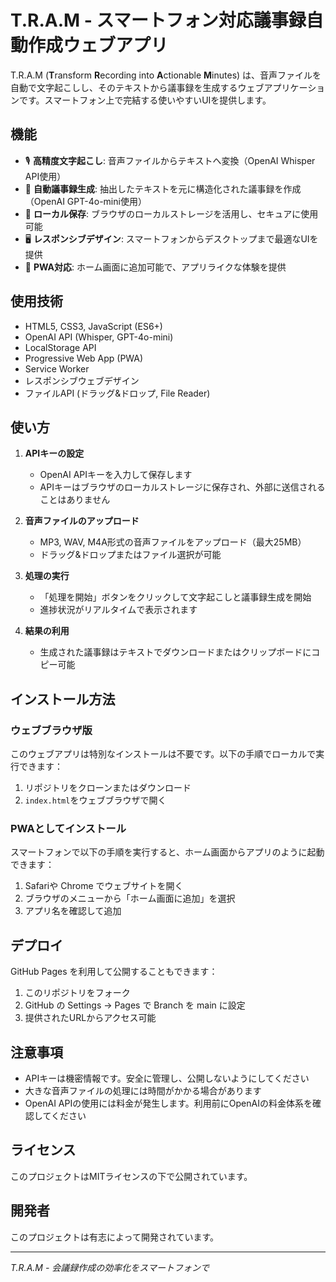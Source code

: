 # T.R.A.M - スマートフォン対応議事録自動作成ウェブアプリ

T.R.A.M (**T**ransform **R**ecording into **A**ctionable **M**inutes) は、音声ファイルを自動で文字起こしし、そのテキストから議事録を生成するウェブアプリケーションです。スマートフォン上で完結する使いやすいUIを提供します。

## 機能

- 🎙️ **高精度文字起こし**: 音声ファイルからテキストへ変換（OpenAI Whisper API使用）
- 📑 **自動議事録生成**: 抽出したテキストを元に構造化された議事録を作成（OpenAI GPT-4o-mini使用）
- 💾 **ローカル保存**: ブラウザのローカルストレージを活用し、セキュアに使用可能
- 🖥️ **レスポンシブデザイン**: スマートフォンからデスクトップまで最適なUIを提供
- 📱 **PWA対応**: ホーム画面に追加可能で、アプリライクな体験を提供

## 使用技術

- HTML5, CSS3, JavaScript (ES6+)
- OpenAI API (Whisper, GPT-4o-mini)
- LocalStorage API
- Progressive Web App (PWA)
- Service Worker
- レスポンシブウェブデザイン
- ファイルAPI (ドラッグ&ドロップ, File Reader)

## 使い方

1. **APIキーの設定**
   - OpenAI APIキーを入力して保存します
   - APIキーはブラウザのローカルストレージに保存され、外部に送信されることはありません

2. **音声ファイルのアップロード**
   - MP3, WAV, M4A形式の音声ファイルをアップロード（最大25MB）
   - ドラッグ&ドロップまたはファイル選択が可能

3. **処理の実行**
   - 「処理を開始」ボタンをクリックして文字起こしと議事録生成を開始
   - 進捗状況がリアルタイムで表示されます

4. **結果の利用**
   - 生成された議事録はテキストでダウンロードまたはクリップボードにコピー可能

## インストール方法

### ウェブブラウザ版
このウェブアプリは特別なインストールは不要です。以下の手順でローカルで実行できます：

1. リポジトリをクローンまたはダウンロード
2. `index.html`をウェブブラウザで開く

### PWAとしてインストール
スマートフォンで以下の手順を実行すると、ホーム画面からアプリのように起動できます：

1. Safariや Chrome でウェブサイトを開く
2. ブラウザのメニューから「ホーム画面に追加」を選択
3. アプリ名を確認して追加

## デプロイ

GitHub Pages を利用して公開することもできます：

1. このリポジトリをフォーク
2. GitHub の Settings → Pages で Branch を main に設定
3. 提供されたURLからアクセス可能

## 注意事項

- APIキーは機密情報です。安全に管理し、公開しないようにしてください
- 大きな音声ファイルの処理には時間がかかる場合があります
- OpenAI APIの使用には料金が発生します。利用前にOpenAIの料金体系を確認してください

## ライセンス

このプロジェクトはMITライセンスの下で公開されています。

## 開発者

このプロジェクトは有志によって開発されています。

---

*T.R.A.M - 会議録作成の効率化をスマートフォンで*